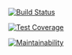 [![Build Status](https://travis-ci.com/K-S-A/2d-bitmap-fun.svg?branch=master)](https://travis-ci.com/K-S-A/2d-bitmap-fun)

[![Test Coverage](https://api.codeclimate.com/v1/badges/79dfc961451bdb33db81/test_coverage)](https://codeclimate.com/github/K-S-A/2d-bitmap-fun/test_coverage)

[![Maintainability](https://api.codeclimate.com/v1/badges/79dfc961451bdb33db81/maintainability)](https://codeclimate.com/github/K-S-A/2d-bitmap-fun/maintainability)
